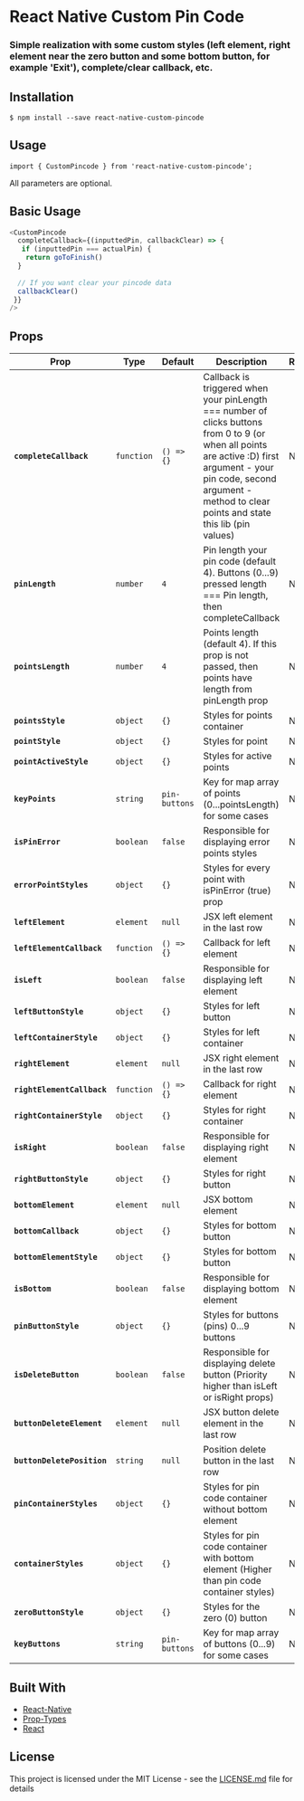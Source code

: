 # React Native Custom Pin Code
### Simple realization with some custom styles (left element, right element near the zero button and some bottom button, for example 'Exit'), complete/clear callback, etc.

## Installation

```
$ npm install --save react-native-custom-pincode
```

## Usage

`import { CustomPincode } from 'react-native-custom-pincode';`

All parameters are optional.

## Basic Usage

```javascript
<CustomPincode
  completeCallback={(inputtedPin, callbackClear) => {
   if (inputtedPin === actualPin) {
    return goToFinish() 
  }
  
  // If you want clear your pincode data
  callbackClear()
 }}
/>
```

## Props

| Prop                     | Type      | Default | Description                                                                                           | Required |
| ------------------------ | --------- | ------- | ----------------------------------------------------------------------------------------------------- | -------- |
| **`completeCallback`**    | `function`  | `() => {}`  | Callback is triggered when your pinLength === number of clicks buttons from 0 to 9 (or when all points are active :D)  first argument - your pin code, second argument - method to clear points and state this lib (pin values)                                                     | No       |
| **`pinLength`**    | `number`  | `4`  | Pin length your pin code (default 4). Buttons (0...9) pressed length === Pin length, then completeCallback                                                   | No       |
| **`pointsLength`**    | `number`  | `4`  | Points length (default 4). If this prop is not passed, then points have length from pinLength prop                                         | No       |
| **`pointsStyle`**| `object`  | `{}`    | Styles for points container | No       |
| **`pointStyle`**| `object`  | `{}`    | Styles for point | No       |
| **`pointActiveStyle`**| `object`  | `{}`    | Styles for active points | No       |
| **`keyPoints`**| `string`  | `pin-buttons`    | Key for map array of points (0...pointsLength) for some cases | No       |
| **`isPinError`**      | `boolean`  | `false`  | Responsible for displaying error points styles                                                 | No       |
| **`errorPointStyles`**| `object`  | `{}`    | Styles for every point with isPinError (true) prop | No       |
| **`leftElement`**    | `element`  | `null`  | JSX left element in the last row                                                          | No       |
| **`leftElementCallback`**      | `function`  | `() => {}`  | Callback for left element                                                      | No       |
| **`isLeft`**      | `boolean`  | `false`  | Responsible for displaying left element                                                   | No       |
| **`leftButtonStyle`**| `object`  | `{}`    | Styles for left button | No       |
| **`leftContainerStyle`**| `object`  | `{}`    | Styles for left container | No       |
| **`rightElement`**| `element`  | `null`    | JSX right element in the last row | No       |
| **`rightElementCallback`**    | `function`  | `() => {}`  | Callback for right element                                                       | No       |
| **`rightContainerStyle`**| `object`  | `{}`    | Styles for right container | No       |
| **`isRight`**      | `boolean`  | `false`  | Responsible for displaying right element                                                      | No       |
| **`rightButtonStyle`**| `object`  | `{}`    | Styles for right button | No       |
| **`bottomElement`**    | `element`  | `null`  | JSX bottom element                                                   | No       |
| **`bottomCallback`**| `object`  | `{}`    | Styles for bottom button | No       |
| **`bottomElementStyle`**| `object`  | `{}`    | Styles for bottom button | No       |
| **`isBottom`**      | `boolean`  | `false`  | Responsible for displaying bottom element                                                      | No       |
| **`pinButtonStyle`**| `object`  | `{}`    | Styles for buttons (pins) 0...9 buttons | No       |
| **`isDeleteButton`**      | `boolean`  | `false`  | Responsible for displaying delete button (Priority higher than isLeft or isRight props)                                                 | No       |
| **`buttonDeleteElement`**    | `element`  | `null`  | JSX button delete element in the last row                                                          | No       |
| **`buttonDeletePosition`**    | `string`  | `null`  | Position delete button in the last row                                                          | No       |
| **`pinContainerStyles`**| `object`  | `{}`    | Styles for pin code container without bottom element | No       |
| **`containerStyles`**| `object`  | `{}`    | Styles for pin code container with bottom element (Higher than pin code container styles) | No       |
| **`zeroButtonStyle`**| `object`  | `{}`    | Styles for the zero (0) button | No       |
| **`keyButtons`**| `string`  | `pin-buttons`    | Key for map array of buttons (0...9) for some cases | No       |

## Built With

* [React-Native](https://facebook.github.io/react-native/)
* [Prop-Types](https://github.com/facebook/prop-types)
* [React](https://github.com/facebook/react)

## License

This project is licensed under the MIT License - see the [LICENSE.md](LICENSE.md) file for details

